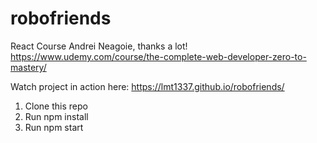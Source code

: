 # robofriends
React Course Andrei Neagoie, thanks a lot!
https://www.udemy.com/course/the-complete-web-developer-zero-to-mastery/

Watch project in action here: https://lmt1337.github.io/robofriends/

1. Clone this repo
2. Run npm install
3. Run npm start
